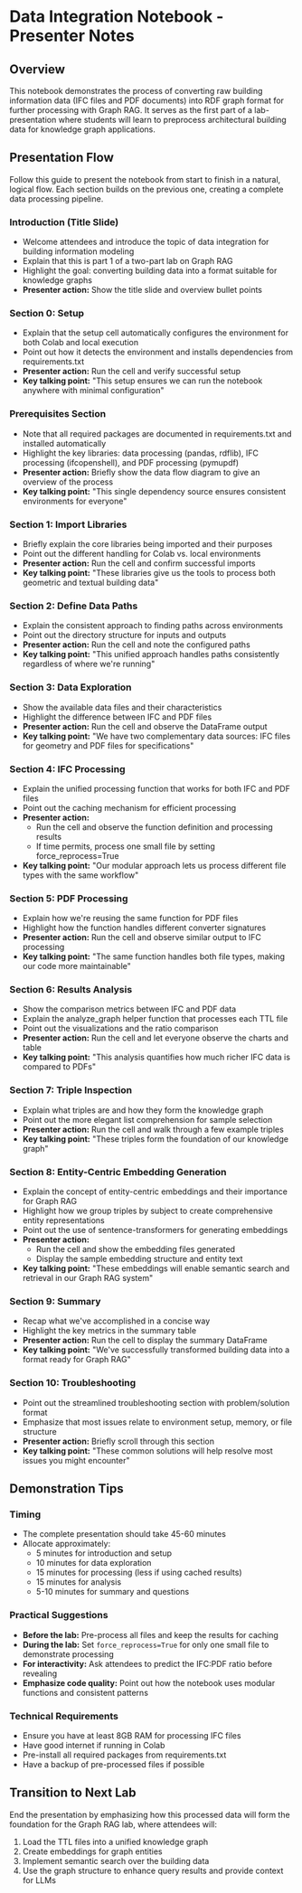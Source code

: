 # Data Integration Notebook - Presenter Notes

## Overview
This notebook demonstrates the process of converting raw building information data (IFC files and PDF documents) into RDF graph format for further processing with Graph RAG. It serves as the first part of a lab-presentation where students will learn to preprocess architectural building data for knowledge graph applications.

## Presentation Flow
Follow this guide to present the notebook from start to finish in a natural, logical flow. Each section builds on the previous one, creating a complete data processing pipeline.

### Introduction (Title Slide)
- Welcome attendees and introduce the topic of data integration for building information modeling
- Explain that this is part 1 of a two-part lab on Graph RAG
- Highlight the goal: converting building data into a format suitable for knowledge graphs
- **Presenter action:** Show the title slide and overview bullet points

### Section 0: Setup
- Explain that the setup cell automatically configures the environment for both Colab and local execution
- Point out how it detects the environment and installs dependencies from requirements.txt
- **Presenter action:** Run the cell and verify successful setup
- **Key talking point:** "This setup ensures we can run the notebook anywhere with minimal configuration"

### Prerequisites Section
- Note that all required packages are documented in requirements.txt and installed automatically
- Highlight the key libraries: data processing (pandas, rdflib), IFC processing (ifcopenshell), and PDF processing (pymupdf)
- **Presenter action:** Briefly show the data flow diagram to give an overview of the process
- **Key talking point:** "This single dependency source ensures consistent environments for everyone"

### Section 1: Import Libraries
- Briefly explain the core libraries being imported and their purposes
- Point out the different handling for Colab vs. local environments
- **Presenter action:** Run the cell and confirm successful imports
- **Key talking point:** "These libraries give us the tools to process both geometric and textual building data"

### Section 2: Define Data Paths
- Explain the consistent approach to finding paths across environments
- Point out the directory structure for inputs and outputs
- **Presenter action:** Run the cell and note the configured paths
- **Key talking point:** "This unified approach handles paths consistently regardless of where we're running"

### Section 3: Data Exploration
- Show the available data files and their characteristics
- Highlight the difference between IFC and PDF files
- **Presenter action:** Run the cell and observe the DataFrame output
- **Key talking point:** "We have two complementary data sources: IFC files for geometry and PDF files for specifications"

### Section 4: IFC Processing
- Explain the unified processing function that works for both IFC and PDF files
- Point out the caching mechanism for efficient processing
- **Presenter action:** 
  - Run the cell and observe the function definition and processing results
  - If time permits, process one small file by setting force_reprocess=True
- **Key talking point:** "Our modular approach lets us process different file types with the same workflow"

### Section 5: PDF Processing
- Explain how we're reusing the same function for PDF files
- Highlight how the function handles different converter signatures
- **Presenter action:** Run the cell and observe similar output to IFC processing
- **Key talking point:** "The same function handles both file types, making our code more maintainable"

### Section 6: Results Analysis
- Show the comparison metrics between IFC and PDF data
- Explain the analyze_graph helper function that processes each TTL file
- Point out the visualizations and the ratio comparison
- **Presenter action:** Run the cell and let everyone observe the charts and table
- **Key talking point:** "This analysis quantifies how much richer IFC data is compared to PDFs"

### Section 7: Triple Inspection
- Explain what triples are and how they form the knowledge graph
- Point out the more elegant list comprehension for sample selection
- **Presenter action:** Run the cell and walk through a few example triples
- **Key talking point:** "These triples form the foundation of our knowledge graph"

### Section 8: Entity-Centric Embedding Generation
- Explain the concept of entity-centric embeddings and their importance for Graph RAG
- Highlight how we group triples by subject to create comprehensive entity representations
- Point out the use of sentence-transformers for generating embeddings
- **Presenter action:** 
  - Run the cell and show the embedding files generated
  - Display the sample embedding structure and entity text
- **Key talking point:** "These embeddings will enable semantic search and retrieval in our Graph RAG system"

### Section 9: Summary
- Recap what we've accomplished in a concise way
- Highlight the key metrics in the summary table
- **Presenter action:** Run the cell to display the summary DataFrame
- **Key talking point:** "We've successfully transformed building data into a format ready for Graph RAG"

### Section 10: Troubleshooting
- Point out the streamlined troubleshooting section with problem/solution format
- Emphasize that most issues relate to environment setup, memory, or file structure
- **Presenter action:** Briefly scroll through this section
- **Key talking point:** "These common solutions will help resolve most issues you might encounter"

## Demonstration Tips

### Timing
- The complete presentation should take 45-60 minutes
- Allocate approximately:
  - 5 minutes for introduction and setup
  - 10 minutes for data exploration
  - 15 minutes for processing (less if using cached results)
  - 15 minutes for analysis
  - 5-10 minutes for summary and questions

### Practical Suggestions
- **Before the lab:** Pre-process all files and keep the results for caching
- **During the lab:** Set `force_reprocess=True` for only one small file to demonstrate processing
- **For interactivity:** Ask attendees to predict the IFC:PDF ratio before revealing
- **Emphasize code quality:** Point out how the notebook uses modular functions and consistent patterns

### Technical Requirements
- Ensure you have at least 8GB RAM for processing IFC files
- Have good internet if running in Colab
- Pre-install all required packages from requirements.txt
- Have a backup of pre-processed files if possible

## Transition to Next Lab
End the presentation by emphasizing how this processed data will form the foundation for the Graph RAG lab, where attendees will:
1. Load the TTL files into a unified knowledge graph
2. Create embeddings for graph entities
3. Implement semantic search over the building data
4. Use the graph structure to enhance query results and provide context for LLMs